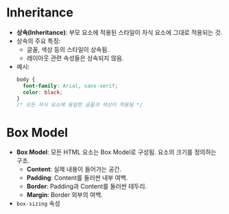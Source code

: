 # Inheritance
- **상속(Inheritance)**: 부모 요소에 적용된 스타일이 자식 요소에 그대로 적용되는 것.
- 상속의 주요 특징:
  - 글꼴, 색상 등의 스타일이 상속됨.
  - 레이아웃 관련 속성들은 상속되지 않음.
- 예시:
  ```css
  body {
    font-family: Arial, sans-serif;
    color: black;
  }
  /* 모든 자식 요소에 동일한 글꼴과 색상이 적용됨 */
  ```

# Box Model
- **Box Model**: 모든 HTML 요소는 Box Model로 구성됨. 요소의 크기를 정의하는 구조.
  - **Content**: 실제 내용이 들어가는 공간.
  - **Padding**: Content를 둘러싼 내부 여백.
  - **Border**: Padding과 Content를 둘러싼 테두리.
  - **Margin**: Border 외부의 여백.
- `box-sizing` 속성
